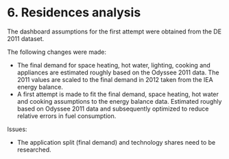 # 6. Residences analysis

The dashboard assumptions for the first attempt were obtained from the DE 2011 dataset.


The following changes were made:

- The final demand for space heating, hot water, lighting, cooking and appliances are estimated roughly based on the Odyssee 2011 data. The 2011 values are scaled to the final demand in 2012 taken from the IEA energy balance.
- A first attempt is made to fit the final demand, space heating, hot water and cooking assumptions to the energy balance data. Estimated roughly based on Odyssee 2011 data and subsequently optimized to reduce relative errors in fuel consumption.


Issues:

- The application split (final demand) and technology shares need to be researched.
